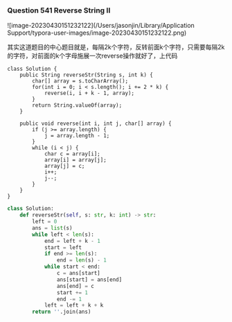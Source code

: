 ### Question 541 Reverse String II

![image-20230430151232122](/Users/jasonjin/Library/Application Support/typora-user-images/image-20230430151232122.png)

其实这道题目的中心题目就是，每隔2k个字符，反转前面k个字符，只需要每隔2k的字符，对前面的k个字母施展一次reverse操作就好了，上代码

```
class Solution {
    public String reverseStr(String s, int k) {
        char[] array = s.toCharArray();
        for(int i = 0; i < s.length(); i += 2 * k) {
            reverse(i, i + k - 1, array);
        }
        return String.valueOf(array);
    }
    
    public void reverse(int i, int j, char[] array) {
        if (j >= array.length) {
            j = array.length - 1;
        }
        while (i < j) {
            char c = array[i];
            array[i] = array[j];
            array[j] = c;
            i++;
            j--;
        }
    }
}
```

```python
class Solution:
    def reverseStr(self, s: str, k: int) -> str:
        left = 0
        ans = list(s)
        while left < len(s):
            end = left + k - 1
            start = left
            if end >= len(s):
                end = len(s) - 1
            while start < end:
                c = ans[start]
                ans[start] = ans[end]
                ans[end] = c
                start += 1
                end -= 1
            left = left + k + k
        return ''.join(ans)

```


